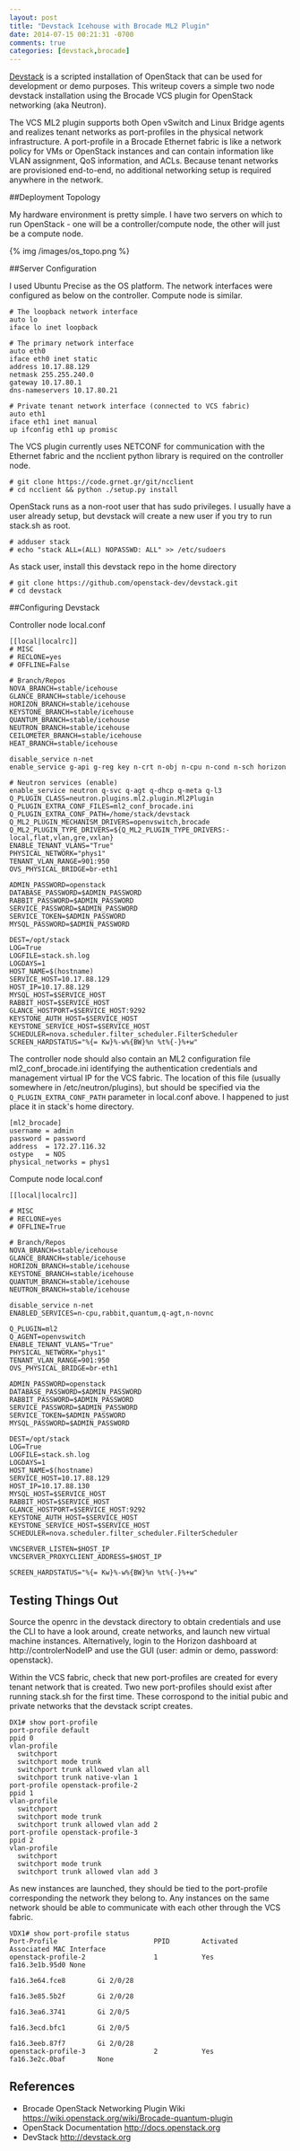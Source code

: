 ```yaml
---
layout: post
title: "Devstack Icehouse with Brocade ML2 Plugin"
date: 2014-07-15 00:21:31 -0700
comments: true
categories: [devstack,brocade]
---
```


[Devstack](http://devstack.org) is a scripted installation of OpenStack that can be used for development or
demo purposes.  This writeup covers a simple two node devstack installation using the Brocade VCS plugin for
OpenStack networking (aka Neutron). 

<!--more-->

The VCS ML2 plugin supports both Open vSwitch and Linux Bridge agents and realizes tenant networks as
port-profiles in the physical network infrastructure.  A port-profile in a Brocade Ethernet fabric is like a
network policy for VMs or OpenStack instances and can contain information like VLAN assignment, QoS
information, and ACLs.  Because tenant networks are provisioned end-to-end, no additional networking setup is
required anywhere in the network.

##Deployment Topology

My hardware environment is pretty simple.  I have two servers on which to run OpenStack - one will be a
controller/compute node, the other will just be a compute node.  

{% img /images/os_topo.png %}

##Server Configuration

I used Ubuntu Precise as the OS platform.  The network interfaces were configured as below on the controller.
Compute node is similar.

```
# The loopback network interface
auto lo
iface lo inet loopback

# The primary network interface
auto eth0
iface eth0 inet static
address 10.17.88.129
netmask 255.255.240.0
gateway 10.17.80.1
dns-nameservers 10.17.80.21

# Private tenant network interface (connected to VCS fabric)
auto eth1
iface eth1 inet manual
up ifconfig eth1 up promisc
```

The VCS plugin currently uses NETCONF for communication with the Ethernet fabric and the ncclient python library
is required on the controller node.

```
# git clone https://code.grnet.gr/git/ncclient
# cd ncclient && python ./setup.py install
```
OpenStack runs as a non-root user that has sudo privileges. I usually have a user already setup, but devstack
will create a new user if you try to run stack.sh as root.

```
# adduser stack
# echo "stack ALL=(ALL) NOPASSWD: ALL" >> /etc/sudoers
```

As stack user, install this devstack repo in the home directory
```
# git clone https://github.com/openstack-dev/devstack.git
# cd devstack
```

##Configuring Devstack

Controller node local.conf

```
[[local|localrc]]
# MISC
# RECLONE=yes
# OFFLINE=False

# Branch/Repos
NOVA_BRANCH=stable/icehouse
GLANCE_BRANCH=stable/icehouse
HORIZON_BRANCH=stable/icehouse
KEYSTONE_BRANCH=stable/icehouse
QUANTUM_BRANCH=stable/icehouse
NEUTRON_BRANCH=stable/icehouse
CEILOMETER_BRANCH=stable/icehouse
HEAT_BRANCH=stable/icehouse

disable_service n-net
enable_service g-api g-reg key n-crt n-obj n-cpu n-cond n-sch horizon

# Neutron services (enable)
enable_service neutron q-svc q-agt q-dhcp q-meta q-l3
Q_PLUGIN_CLASS=neutron.plugins.ml2.plugin.Ml2Plugin
Q_PLUGIN_EXTRA_CONF_FILES=ml2_conf_brocade.ini
Q_PLUGIN_EXTRA_CONF_PATH=/home/stack/devstack
Q_ML2_PLUGIN_MECHANISM_DRIVERS=openvswitch,brocade
Q_ML2_PLUGIN_TYPE_DRIVERS=${Q_ML2_PLUGIN_TYPE_DRIVERS:-local,flat,vlan,gre,vxlan}
ENABLE_TENANT_VLANS="True"
PHYSICAL_NETWORK="phys1"
TENANT_VLAN_RANGE=901:950
OVS_PHYSICAL_BRIDGE=br-eth1

ADMIN_PASSWORD=openstack
DATABASE_PASSWORD=$ADMIN_PASSWORD
RABBIT_PASSWORD=$ADMIN_PASSWORD
SERVICE_PASSWORD=$ADMIN_PASSWORD
SERVICE_TOKEN=$ADMIN_PASSWORD
MYSQL_PASSWORD=$ADMIN_PASSWORD

DEST=/opt/stack
LOG=True
LOGFILE=stack.sh.log
LOGDAYS=1
HOST_NAME=$(hostname)
SERVICE_HOST=10.17.88.129
HOST_IP=10.17.88.129
MYSQL_HOST=$SERVICE_HOST
RABBIT_HOST=$SERVICE_HOST
GLANCE_HOSTPORT=$SERVICE_HOST:9292
KEYSTONE_AUTH_HOST=$SERVICE_HOST
KEYSTONE_SERVICE_HOST=$SERVICE_HOST
SCHEDULER=nova.scheduler.filter_scheduler.FilterScheduler
SCREEN_HARDSTATUS="%{= Kw}%-w%{BW}%n %t%{-}%+w"

```

The controller node should also contain an ML2 configuration file ml2_conf_brocade.ini identifying
the authentication credentials
and management virtual IP for the VCS fabric.  The location of this file (usually somewhere in
/etc/neutron/plugins), but should be specified via the `Q_PLUGIN_EXTRA_CONF_PATH` parameter in local.conf above.
I happened to just place it in stack's home directory.

```
[ml2_brocade]
username = admin
password = password
address  = 172.27.116.32
ostype   = NOS
physical_networks = phys1
```

Compute node local.conf
```
[[local|localrc]]

# MISC
# RECLONE=yes
# OFFLINE=True

# Branch/Repos
NOVA_BRANCH=stable/icehouse
GLANCE_BRANCH=stable/icehouse
HORIZON_BRANCH=stable/icehouse
KEYSTONE_BRANCH=stable/icehouse
QUANTUM_BRANCH=stable/icehouse
NEUTRON_BRANCH=stable/icehouse

disable_service n-net
ENABLED_SERVICES=n-cpu,rabbit,quantum,q-agt,n-novnc

Q_PLUGIN=ml2
Q_AGENT=openvswitch
ENABLE_TENANT_VLANS="True"
PHYSICAL_NETWORK="phys1"
TENANT_VLAN_RANGE=901:950
OVS_PHYSICAL_BRIDGE=br-eth1

ADMIN_PASSWORD=openstack
DATABASE_PASSWORD=$ADMIN_PASSWORD
RABBIT_PASSWORD=$ADMIN_PASSWORD
SERVICE_PASSWORD=$ADMIN_PASSWORD
SERVICE_TOKEN=$ADMIN_PASSWORD
MYSQL_PASSWORD=$ADMIN_PASSWORD

DEST=/opt/stack
LOG=True
LOGFILE=stack.sh.log
LOGDAYS=1
HOST_NAME=$(hostname)
SERVICE_HOST=10.17.88.129
HOST_IP=10.17.88.130
MYSQL_HOST=$SERVICE_HOST
RABBIT_HOST=$SERVICE_HOST
GLANCE_HOSTPORT=$SERVICE_HOST:9292
KEYSTONE_AUTH_HOST=$SERVICE_HOST
KEYSTONE_SERVICE_HOST=$SERVICE_HOST
SCHEDULER=nova.scheduler.filter_scheduler.FilterScheduler

VNCSERVER_LISTEN=$HOST_IP
VNCSERVER_PROXYCLIENT_ADDRESS=$HOST_IP

SCREEN_HARDSTATUS="%{= Kw}%-w%{BW}%n %t%{-}%+w"
```

## Testing Things Out
Source the openrc in the devstack directory to obtain credentials and use the CLI to have a look around,
create networks, and launch new virtual machine instances. Alternatively, login to the Horizon dashboard at
http://controlerNodeIP and use the GUI (user: admin or demo, password: openstack).

Within the VCS fabric, check that new port-profiles are created for every tenant network that is created. Two
new port-profiles should exist after running stack.sh for the first time.  These corrospond to the initial
pubic and private networks that the devstack script creates.

```
DX1# show port-profile
port-profile default
ppid 0
vlan-profile
  switchport
  switchport mode trunk
  switchport trunk allowed vlan all
  switchport trunk native-vlan 1
port-profile openstack-profile-2
ppid 1
vlan-profile
  switchport
  switchport mode trunk
  switchport trunk allowed vlan add 2
port-profile openstack-profile-3
ppid 2
vlan-profile
  switchport
  switchport mode trunk
  switchport trunk allowed vlan add 3
```

As new instances are launched, they should be tied to the port-profile corresponding the network they belong
to. Any instances on the same network should be able to communicate with each other through the VCS fabric.

```
VDX1# show port-profile status
Port-Profile                        PPID        Activated        Associated MAC Interface
openstack-profile-2                 1           Yes              fa16.3e1b.95d0 None
                                                                 fa16.3e64.fce8        Gi 2/0/28
                                                                 fa16.3e85.5b2f        Gi 2/0/28
                                                                 fa16.3ea6.3741        Gi 2/0/5
                                                                 fa16.3ecd.bfc1        Gi 2/0/5
                                                                 fa16.3eeb.87f7        Gi 2/0/28
openstack-profile-3                 2           Yes              fa16.3e2c.0baf        None
```

## References
- Brocade OpenStack Networking Plugin Wiki https://wiki.openstack.org/wiki/Brocade-quantum-plugin
- OpenStack Documentation http://docs.openstack.org
- DevStack http://devstack.org

